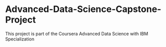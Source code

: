 # Advanced-Data-Science-Capstone-Project

<p> This project is part of the Coursera Advanced Data Science with IBM Specialization </p>
